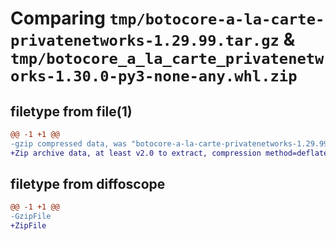 # Comparing `tmp/botocore-a-la-carte-privatenetworks-1.29.99.tar.gz` & `tmp/botocore_a_la_carte_privatenetworks-1.30.0-py3-none-any.whl.zip`

## filetype from file(1)

```diff
@@ -1 +1 @@
-gzip compressed data, was "botocore-a-la-carte-privatenetworks-1.29.99.tar", last modified: Sat Mar 25 01:23:00 2023, max compression
+Zip archive data, at least v2.0 to extract, compression method=deflate
```

## filetype from diffoscope

```diff
@@ -1 +1 @@
-GzipFile
+ZipFile
```

